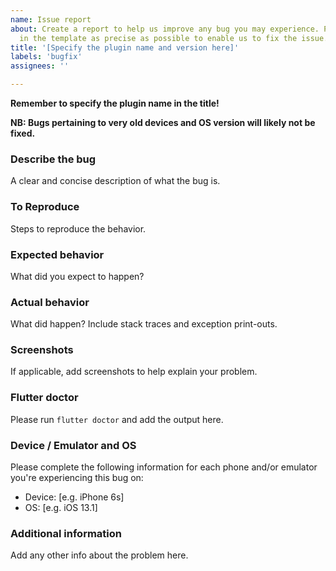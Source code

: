 ```yaml
---
name: Issue report
about: Create a report to help us improve any bug you may experience. Please fill
  in the template as precise as possible to enable us to fix the issue. 
title: '[Specify the plugin name and version here]'
labels: 'bugfix'
assignees: ''

---
```


**Remember to specify the plugin name in the title!**

**NB: Bugs pertaining to very old devices and OS version will likely not be fixed.**

### Describe the bug
A clear and concise description of what the bug is.

### To Reproduce
Steps to reproduce the behavior.

### Expected behavior
What did you expect to happen?

### Actual behavior
What did happen? Include stack traces and exception print-outs.

### Screenshots
If applicable, add screenshots to help explain your problem.

### Flutter doctor 
Please run `flutter doctor` and add the output here.

### Device / Emulator and OS
Please complete the following information for each phone and/or emulator you're experiencing this bug on:
 - Device: [e.g. iPhone 6s]
 - OS: [e.g. iOS 13.1]

### Additional information
Add any other info about the problem here.
